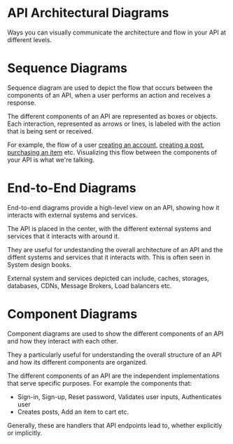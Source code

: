 # API Architectural Diagrams
Ways you can visually communicate the architecture and flow in your API at different levels.

# Sequence Diagrams
Sequence diagram are used to depict the flow that occurs between the components of an API, when a user performs an action and receives a response.

The different components of an API are represented as boxes or objects. Each interaction, represented as arrows or lines, is labeled with the action that is being sent or received.

For example, the flow of a user <u>creating an account</u>, <u>creating a post</u>, <u>purchasing an item</u> etc. Visualizing this flow between the components of your API is what we're talking.

# End-to-End Diagrams
End-to-end diagrams provide a high-level view on an API, showing how it interacts with external systems and services.

The API is placed in the center, with the different external systems and services that it interacts with around it. 

They are useful for undestanding the overall architecture of an API and the diffent systems and services that it interacts with. This is often seen in System design books.

External system and services depicted can include, caches, storages, databases, CDNs, Message Brokers, Load balancers etc.


# Component Diagrams
Component diagrams are used to show the different components of an API and how they interact with each other.

They a particularly useful for understanding the overall structure of an API and how its different components are organized.

The different components of an API are the independent implementations that serve specific purposes. For example the components that:
- Sign-in, Sign-up, Reset password, Validates user inputs, Authenticates user
- Creates posts, Add an item to cart etc.

Generally, these are handlers that API endpoints lead to, whether explicitly or implicitly.